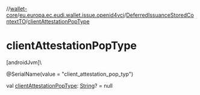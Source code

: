 //[wallet-core](../../../index.md)/[eu.europa.ec.eudi.wallet.issue.openid4vci](../index.md)/[DeferredIssuanceStoredContextTO](index.md)/[clientAttestationPopType](client-attestation-pop-type.md)

# clientAttestationPopType

[androidJvm]\

@SerialName(value = &quot;client_attestation_pop_typ&quot;)

val [clientAttestationPopType](client-attestation-pop-type.md): [String](https://kotlinlang.org/api/latest/jvm/stdlib/kotlin/-string/index.html)? = null
